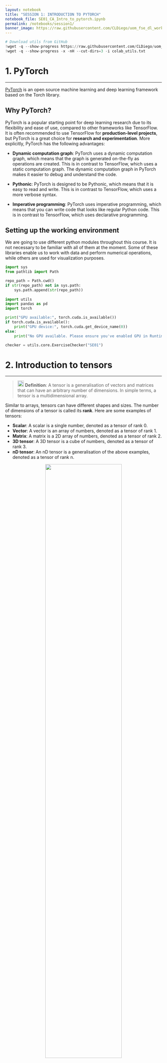 ```yaml
---
layout: notebook
title: "SESSION 1: INTRODUCTION TO PYTORCH"
notebook_file: SE01_CA_Intro_to_pytorch.ipynb
permalink: /notebooks/session1/
banner_image: https://raw.githubusercontent.com/CLDiego/uom_fse_dl_workshop/main/figs/se_01.png
---
```


```python
# Download utils from GitHub
!wget -q --show-progress https://raw.githubusercontent.com/CLDiego/uom_fse_dl_workshop/main/colab_utils.txt -O colab_utils.txt
!wget -q --show-progress -x -nH --cut-dirs=3 -i colab_utils.txt
```

# 1. PyTorch
***
[PyTorch](https://pytorch.org/) is an open source machine learning and deep learning framework based on the Torch library.

## Why PyTorch?

PyTorch is a popular starting point for deep learning research due to its flexibility and ease of use, compared to other frameworks like TensorFlow. It is often recommended to use TensorFlow for **production-level projects**, but PyTorch is a great choice for **research and experimentation**. More explicitly, PyTorch has the following advantages:

- **Dynamic computation graph**: PyTorch uses a dynamic computation graph, which means that the graph is generated on-the-fly as operations are created. This is in contrast to TensorFlow, which uses a static computation graph. The dynamic computation graph in PyTorch makes it easier to debug and understand the code.

- **Pythonic**: PyTorch is designed to be Pythonic, which means that it is easy to read and write. This is in contrast to TensorFlow, which uses a more verbose syntax.

- **Imperative programming**: PyTorch uses imperative programming, which means that you can write code that looks like regular Python code. This is in contrast to TensorFlow, which uses declarative programming.

## Setting up the working environment

We are going to use different python modules throughout this course. It is not necessary to be familiar with all of them at the moment. Some of these libraries enable us to work with data and perform numerical operations, while others are used for visualization purposes.

```python
import sys
from pathlib import Path

repo_path = Path.cwd()
if str(repo_path) not in sys.path:
    sys.path.append(str(repo_path))
    
import utils
import pandas as pd
import torch

print("GPU available:", torch.cuda.is_available())
if torch.cuda.is_available():
    print("GPU device:", torch.cuda.get_device_name(0))
else:
    print("No GPU available. Please ensure you've enabled GPU in Runtime > Change runtime type")

checker = utils.core.ExerciseChecker("SE01")
```

# 2. Introduction to tensors
***
> <img src="https://raw.githubusercontent.com/CLDiego/uom_fse_dl_workshop/main/figs/icons/write.svg" width="20"/> **Definition**: A tensor is a generalisation of vectors and matrices that can have an arbitrary number of dimensions. In simple terms, a tensor is a multidimensional array.

Similar to arrays, tensors can have different shapes and sizes. The number of dimensions of a tensor is called its **rank**. Here are some examples of tensors:

- **Scalar**: A scalar is a single number, denoted as a tensor of rank 0.
- **Vector**: A vector is an array of numbers, denoted as a tensor of rank 1.
- **Matrix**: A matrix is a 2D array of numbers, denoted as a tensor of rank 2.
- **3D tensor**: A 3D tensor is a cube of numbers, denoted as a tensor of rank 3.
- **nD tensor**: An nD tensor is a generalisation of the above examples, denoted as a tensor of rank n.

<div align="center">
  <img src="https://raw.githubusercontent.com/CLDiego/uom_fse_dl_workshop/main/figs/tensors.png" width="70%">
</div>

The power of tensors comes in the form of their operations. Tensors can be added, multiplied, and manipulated in various ways.

## 2.1 Creating tensors
***
To create a tensor in PyTorch, we can use the class `torch.Tensor`.

> <img src="https://raw.githubusercontent.com/CLDiego/uom_fse_dl_workshop/main/figs/icons/docs.svg" width="20"/> **Documentation**: PyTorch is a well documented library, if you struggle with a function, you can always check the [documentation](https://pytorch.org/docs/stable/index.html) for help. You can also use the `help()` function in Python to get more information about a function or class. For example, `help(torch.Tensor)` will give you information about the `Tensor` class.

***
> <img src="https://raw.githubusercontent.com/CLDiego/uom_fse_dl_workshop/main/figs/icons/code.svg" width="20"/> **Snippet 1**: Creating a scalar tensor

```python
x = torch.tensor(101)

# Get the type and shape of the tensor
print(f'x: {x}, type: {type(x)}, shape: {x.shape}')
```

```python
# Exercise 1: Creating Your First Tensor 🎯
# Try to create:
# 1. A scalar tensor with value 42
# 2. A float tensor with value 3.14

# Your code here:
scalar_tensor =  # Add your code
float_tensor = # Add your code


# ✅ Check your answer
answer = {
    'scalar_tensor': scalar_tensor,
    'float_tensor': float_tensor
}
checker.check_exercise(1, answer)
```

```python
# Check the characteristics of the tensors you created
print(f"Scalar tensor: {scalar_tensor}, type: {type(scalar_tensor)}, shape: {scalar_tensor.shape}, dtype: {scalar_tensor.dtype}")
print(f"Float tensor: {float_tensor}, type: {type(float_tensor)}, shape: {float_tensor.shape}, dtype: {float_tensor.dtype}")
```

In the above example, we created a scalar tensor with a single element. Looking at its attributes, we can see that the tensor has a shape of `torch.Size([])`, which means that it has no dimensions. We can also see that the tensor has a data type of `torch.int64`, which means that it is an integer tensor.


> <img src="https://raw.githubusercontent.com/CLDiego/uom_fse_dl_workshop/main/figs/icons/reminder.svg" width="20"/> **Note**: The data type of a tensor is determined by the data type of the elements that it contains. It is important to be aware of the data type of a tensor, as it can affect the results of operations that are performed on it. Good practice is to always specify the data type of a tensor when creating it.


As we can see our single element is now stored in a type of container, which means that we can perform operations on it but not directly on the element itself. To access the element, we can use the method `item()`.

```python
scalar_tensor, scalar_tensor.item()
```

We can specify the data type of a tensor by passing the `dtype` argument to the `torch.Tensor` constructor. Alternatively, we can use the 'torch.tensor.type` method to change the data type of a tensor.

```python
# Create a scalar tensor with a specific data type
scalar_tensor = torch.tensor(42, dtype=torch.float32)
print(scalar_tensor)

# Change the data type of a tensor
scalar_tensor = scalar_tensor.type(torch.int64)
print(scalar_tensor)

# Another way to change the data type of a tensor
scalar_tensor = scalar_tensor.int()
print(scalar_tensor)

# # Not recommended as it can be confusing 
# with the .to() method that is used to move tensors
# to different devices
scalar_tensor = scalar_tensor.to(torch.float64) 
print(scalar_tensor)
```

## 2.2 Initializing tensors
***

PyTorch provides multiple ways to initialize tensors. Sometimes, we want to create a tensor with specific values, while other times we want to create a tensor with random values. PyTorch provides several functions for creating tensors with different initializations. Below is a table summarizing some of the most commonly used tensor creation functions in PyTorch.

| Function | Description | Example | Output Shape |
|----------|-------------|---------|--------------|
| `torch.tensor()` | Creates tensor from data | `torch.tensor([1, 2, 3])` | `(3,)` |
| `torch.zeros()` | Creates tensor of zeros | `torch.zeros(2, 3)` | `(2, 3)` |
| `torch.ones()` | Creates tensor of ones | `torch.ones(2, 3)` | `(2, 3)` |
| `torch.rand()` | Uniform random [0, 1] | `torch.rand(2, 3)` | `(2, 3)` |
| `torch.randn()` | Normal distribution μ=0, σ=1 | `torch.randn(2, 3)` | `(2, 3)` |
| `torch.arange()` | Integer sequence | `torch.arange(5)` | `(5,)` |
| `torch.linspace()` | Evenly spaced sequence | `torch.linspace(0, 1, 5)` | `(5,)` |
| `torch.eye()` | Identity matrix | `torch.eye(3)` | `(3, 3)` |
| `torch.randint()` | Random integers | `torch.randint(0, 10, (2, 3))` | `(2, 3)` |

```python
# Exercise 2: Tensor Initialization 🎯
# Create the following tensors:
# 1. A 3x3 tensor of random integers between 1-10
# 2. A 3x3 identity matrix
# 3. A tensor containing evenly spaced numbers from 0 to 1 (5 numbers)
# 4. A 2x3 tensor of zeros

# Your code here:
random_tensor =  # Add your code
identity_matrix =  # Add your code
spaced_tensor =  # Add your code
zero_tensor =  # Add your code

# ✅ Check your answer
answer = {
    'random_tensor': random_tensor,
    'identity_matrix': identity_matrix,
    'spaced_tensor': spaced_tensor,
    'zero_tensor': zero_tensor
}
checker.check_exercise('2', answer)
```

# 3. Indexing tensors
***
Indexing tensors is similar to indexing arrays in Python. We can use square brackets `[]` to access elements in a tensor. This is useful for extracting specific elements or slices of a tensor. Below is a table summarizing the different ways to index tensors in PyTorch.

> <img src="https://raw.githubusercontent.com/CLDiego/uom_fse_dl_workshop/main/figs/icons/reminder.svg" width="20"/>  **Tips**:
> - Use `:` to select all elements in a dimension
> - Use negative indices to count from the end: -1 is last element
> - Ellipsis (`...`) represents multiple full slices
> - Step values can be negative for reverse order
> - Boolean masks must match tensor dimensions

| Method | Syntax | Description | Example | Result |
|--------|--------|-------------|---------|---------|
| Basic Indexing | `tensor[ix,jx]` | Access single element | `t[0,1]` | Element at row 0, col 1 |
| Slicing | `tensor[start:end]` | Extract subset | `t[1:3]` | Elements from index 1 to 2 |
| Striding | `tensor[::step]` | Extract with step | `t[::2]` | Every second element |
| Negative Indexing | `tensor[-1]` | Count from end | `t[-1]` | Last element |
| Boolean Indexing | `tensor[mask]` | Filter with condition | `t[t > 0]` | Elements > 0 |
| Ellipsis | `tensor[...]` | All dimensions | `t[...,0]` | All dims except last |
| Combined | `tensor[1:3,...,::2]` | Mix methods | `t[1:3,...,0]` | Complex selection |

***
> <img src="https://raw.githubusercontent.com/CLDiego/uom_fse_dl_workshop/main/figs/icons/code.svg" width="20" /> **Snippet 2**: Indexing a tensor

```python
# Get corners of a matrix
corners = tensor[...,[0,-1]]  # First and last elements of last dimension

# Get last row of a matrix
last_row = tensor[-1,...]  # Last row of all columns

# Extract diagonal
diagonal = tensor.diagonal()  # More efficient than indexing
```

```python
# Create a 4x4 tensor for practice
practice_tensor = torch.tensor([
    [1, 2, 3, 4],
    [5, 6, 7, 8],
    [9, 10, 11, 12],
    [13, 14, 15, 16]
])

# Exercise 3: Advanced Tensor Indexing 🎯
# Extract the following from practice_tensor:
# 1. The element at position (2,3)
# 2. The second row
# 3. The last column
# 4. The 2x2 submatrix in the bottom right corner
# 5. Every even-numbered element in the first row
# 6. All corner elements as 2x2 matrix
# 7. The middle 2x2 block
# 8. The last row in reverse order

# Your code here:
position_2_3 =  # Element at (2,3)
second_row =     # Second row
last_column =   # Last column
bottom_right =  # Bottom right 2x2
even_elements =   # Even elements in first row
all_corners =   # Corner elements
middle_block =   # Middle 2x2 block

# Print results
print(f"Element at (2,3): {position_2_3}")
print(f"Second row: {second_row}")
print(f"Last column: {last_column}")
print(f"Bottom right 2x2:\n{bottom_right}")
print(f"Even elements in first row: {even_elements}")
print(f"Corner elements:\n{all_corners}")
print(f"Middle block:\n{middle_block}")


# ✅ Check your answer
answer = {
    'position_2_3': position_2_3,
    'second_row': second_row,
    'last_column': last_column,
    'bottom_right': bottom_right,
    'even_elements': even_elements,
    'all_corners': all_corners,
    'middle_block': middle_block,
}
checker.check_exercise(3, answer)
```

# 4. Tensor operations
***

PyTorch allows us to manipulate tensors in different ways. Since PyTorch is built on top of NumPy, the same operations can be accessed through the `torch` module or alternatively through the `numpy` module. Due to the pythonic nature of PyTorch, we can also use the same operations as we would in Python.

### Basic Operations Cheatsheet

| Category | Description | Methods | PyTorch Method | Example |
|----------|-------------|----------|----------------|---------|
| Arithmetic | Basic math operations | +, -, *, /, ** | `add(), sub(), mul(), div(), pow(), sqrt()` | `a + b` |
| Comparison | Compare values | >, <, ==, != | `gt(), lt(), eq(), ne()` | `a > 0` |
| Reduction | Reduce dimensions | sum(), mean(), max() | `sum(), mean(), max()` | `a.sum()` |
| Statistical | Statistical operations | std(), var() | `std(), var()` | `a.mean()` |

***
> <img src="https://raw.githubusercontent.com/CLDiego/uom_fse_dl_workshop/main/figs/icons/reminder.svg" width="20"/> **Tips**:
> 1. **Type Matching**: Ensure tensors have compatible data types
> 2. **Shape Broadcasting**: Understand how PyTorch broadcasts shapes
> 3. **GPU Memory**: Be careful with large tensor operations on GPU
> 4. **Inplace Operations**: Use `_` suffix for inplace operations

***
> <img src="https://raw.githubusercontent.com/CLDiego/uom_fse_dl_workshop/main/figs/icons/list.svg" width="20"/> **Common Mistakes to Avoid**: 
> - Mixing tensor types without conversion
> - Forgetting to handle device placement (CPU/GPU)
> - Not checking tensor shapes before operations
> - Unnecessary copying of large tensors

***
> <img src="https://raw.githubusercontent.com/CLDiego/uom_fse_dl_workshop/main/figs/icons/code.svg" width="20"/> **Snippet 3**: Inplace operations

```python
# Instead of: x = x + 1
x.add_(1)  # Inplace addition
y.add_(x)  # Inplace addition with another tensor
```

```python
# Exercise 4: Basic Operations 🎯
# Create two 2x2 matrices:
a = torch.tensor([[1, 2], [3, 4]])
b = torch.tensor([[5, 6], [7, 8]])

# Perform the following operations:
# 1. Matrix addition (a + b)
# 2. Element-wise multiplication (a * b)
# 3. Matrix multiplication (a @ b)
# 4. Calculate square root of matrix a

# Your code here:
addition =   # Add your code
multiplication =  # Add your code
matrix_mult =   # Add your code
sqrt_a =  # Add your code

# ✅ Check your answer
answer = {
    'addition': addition,
    'multiplication': multiplication,
    'matrix_mult': matrix_mult,
    'sqrt_a': sqrt_a
}
checker.check_exercise(4, answer)
```

## 4.1 Matrix operations
***
Matrix multiplication is a common operation in algebra and is used in many machine learning algorithms. We can perform:

- **Matrix multiplication**: This is the standard matrix multiplication operation, which is denoted by the `@` operator in Python. This operation is also known as the dot product.
- **Element-wise multiplication**: This is the multiplication of two matrices of the same shape, which is denoted by the `*` operator in Python. This operation is also known as the Hadamard product.
- **Matrix transpose**: This is the operation of flipping a matrix over its diagonal, which is denoted by the `.T` attribute in Python. This operation is also known as the matrix transpose.
- **Matrix inverse**: This is the operation of finding the inverse of a matrix, which is denoted by the `torch.inverse()` function in Python. This operation is also known as the matrix inverse.

***
| Operation | Description | Method | Example |
|-----------|-------------|--------|---------|
| Matrix Multiplication | Standard matrix product | @ or matmul() | `a @ b` |
| Transpose | Flip matrix dimensions | .T or transpose() | `a.T` |
| Inverse | Matrix inverse | inverse() | `torch.inverse(a)` |
| Determinant | Matrix determinant | det() | `torch.det(a)` |
| Eigenvalues | Eigenvalues and vectors | eig() | `torch.eig(a)` |
| Singular Value Decomposition | SVD decomposition | svd() | `torch.svd(a)` |
| Cholesky Decomposition | Cholesky factorization | cholesky() | `torch.cholesky(a)` |

***
<div align="center">
  <img src="https://raw.githubusercontent.com/CLDiego/uom_fse_dl_workshop/main/figs/matrix_mul.gif" width="50%">
</div>


```python
# Exercise 5: Matrix Operations 🎯
a = torch.tensor([[1, 2], [3, 4]], dtype=torch.float32)

# Perform:
# 1. Matrix multiplication with itself
# 2. Matrix transpose
# 3. Matrix determinant
# 4. Matrix inverse

matrix_mult = # Add your code
transpose =  # Add your code
determinant =  # Add your code
inverse =  # Add your code

# ✅ Check your answer
answer = {
    'matrix_mult': matrix_mult,
    'transpose': transpose,
    'determinant': determinant,
    'inverse': inverse
}
checker.check_exercise(5, answer)
```

## 4.2 Tensor Broadcasting
***

> <img src="https://raw.githubusercontent.com/CLDiego/uom_fse_dl_workshop/main/figs/icons/docs.svg" width="20"/> **Documentation**: [Broadcasting](https://numpy.org/doc/stable/user/basics.broadcasting.html) is a powerful feature of NumPy and PyTorch that allows us to perform operations on arrays of different shapes without having to explicitly reshape them. 

Since PyTorch is built on top of NumPy we can use its broadcasting capabilities. Broadcasting is how NumPy handles arrays with different shapes during arithmetic operations. It allows us to perform operations on arrays of different shapes without having to explicitly reshape them. This is done by automatically expanding the smaller array to match the shape of the larger array.

For example, if we have a 1D array of shape `(3,)` and a 2D array of shape `(3, 2)`, we can add them together without having to reshape the 1D array. NumPy will automatically expand the 1D array to match the shape of the 2D array.

***
> <img src="https://raw.githubusercontent.com/CLDiego/uom_fse_dl_workshop/main/figs/icons/code.svg" width="20"/> **Snippet 4**: Broadcasting example

```python
# Create a 1D tensor of shape (3,)
a = torch.tensor([1, 2, 3])
# Create a 2D tensor of shape (3, 2)
b = torch.tensor([[1, 2], [3, 4], [5, 6]])
# Add the two tensors together
c = a + b  # Broadcasting occurs here
print(c)  # Output: tensor([[ 2,  4], [ 6,  8], [10, 12]])
```

```python
# Exercise 6: Broadcasting 🎯
# Setup tensors
matrix = torch.tensor([[1, 2], [3, 4]])
scalar = torch.tensor([2])
row = torch.tensor([1, 1])
col = torch.tensor([[2], [3]])
batch = torch.tensor([[[1, 2], [3, 4]], [[5, 6], [7, 8]]])

# Perform the following broadcasts:
# 1. Add scalar to matrix
# 2. Multiply matrix by scalar
# 3. Add row vector to matrix
# 4. Multiply matrix by column vector
# 5. Scale batch by scalar

# Your code here:
broadcast_add = # Add your code
broadcast_mult =  # Add your code
row_add =  # Add your code
col_mult =  # Add your code
batch_scale =  # Add your code

# Print results to understand broadcasting
print(f"Original matrix shape: {matrix.shape}")
print(f"After scalar addition: {broadcast_add.shape}")
print(f"After row broadcast: {row_add.shape}")
print(f"After column broadcast: {col_mult.shape}")
print(f"After batch scaling: {batch_scale.shape}")

# ✅ Check your answer
answer = {
    'broadcast_add': broadcast_add,
    'broadcast_mult': broadcast_mult,
    'row_add': row_add,
    'col_mult': col_mult,
    'batch_scale': batch_scale
}
checker.check_exercise(6, answer)
```

## 4.3 Reshaping Methods
***
Sometimes, we need to change the shape of a tensor without changing its data. We do this in order to prepare the tensor for a specific operation or to match the shape of another tensor. PyTorch provides several methods for reshaping tensors. Below is a table summarizing some of the most commonly used reshaping methods in PyTorch.

| Method | Description | Example | Note |
|--------|-------------|---------|------|
| `reshape()` | New shape, maybe new memory | `x.reshape(2,3)` | May copy data |
| `view()` | New shape, same memory | `x.view(2,3)` | Must be contiguous |
| `squeeze()` | Remove single dims | `x.squeeze()` | Removes size 1 dims |
| `unsqueeze()` | Add single dim | `x.unsqueeze(0)` | Adds size 1 dim |
| `expand()` | Broadcast dimensions | `x.expand(2,3)` | No data copy |
***

> <img src="https://raw.githubusercontent.com/CLDiego/uom_fse_dl_workshop/main/figs/icons/code.svg" width="20"/> **Snippet 5**: Reshaping a tensor

```python
# Create a 1D tensor of shape (6,)
x = torch.tensor([1, 2, 3, 4, 5, 6])
# Reshape to (2, 3)
print(x.reshape(2, 3))  # Output: tensor([[1, 2, 3], [4, 5, 6]])
```

```python
# Exercise 7: Reshaping 🎯
# Setup tensors
flat = torch.tensor([1, 2, 3, 4, 5, 6])
ones = torch.ones(1)
vector = torch.tensor([1, 2, 3])

# Perform:
# 1. Reshape flat tensor to (3,2) matrix
# 2. Expand ones to (3,1) matrix
# 3. Reshape vector to be broadcastable with (3,3) matrix

reshaped =  # Add your code
expanded =  # Add your code
broadcast_ready =   # Add your code

# Verify broadcasting works
test_matrix = torch.ones(3, 3)
result = test_matrix * broadcast_ready
print(f"Broadcast result shape: {result.shape}")

# ✅ Check your answer
answer = {
    'reshaped': reshaped,
    'expanded': expanded,
    'broadcast_ready': broadcast_ready
}
checker.check_exercise(7, answer)
```

# 5. Automatic Differentiation (Autograd)
***

Automatic differentiation is one of the most powerful features of PyTorch. It allows us to compute gradients automatically, which is essential for training neural networks. PyTorch uses a technique called **reverse mode differentiation** to compute gradients efficiently. This technique is based on the chain rule of calculus and allows us to compute gradients for complex functions with many variables.

> <img src="https://raw.githubusercontent.com/CLDiego/uom_fse_dl_workshop/main/figs/icons/docs.svg" width="20"/> **Documentation**: [Autograd](https://pytorch.org/docs/stable/autograd.html) is the automatic differentiation engine in PyTorch. It provides a way to compute gradients automatically for tensors with `requires_grad=True`.

Take for instance the following function:

$$f(x) = x^2 + 42y^2 + 3$$

where $x$ and $y$ are tensors. The gradient of this function with respect to $x$ and $y$ is given by:

$$\frac{\partial f}{\partial x} = 2x$$
$$\frac{\partial f}{\partial y} = 84y$$

using the chain rule of calculus. PyTorch allows us to compute these gradients automatically using the `backward()` method.

The chain rule is a fundamental concept in calculus that allows us to compute the derivative of a composite function. It states that if we have two functions $f(x)$ and $g(x)$, then the derivative of their composition $f(g(x))$ is given by:

$$\frac{d}{dx}f(g(x)) = f'(g(x)) \cdot g'(x)$$

where $f'(g(x))$ is the derivative of $f$ with respect to $g$, and $g'(x)$ is the derivative of $g$ with respect to $x$. This means that we can compute the derivative of a composite function by computing the derivatives of its constituent functions and multiplying them together.

## 5.1 Autograd Concepts
***

In PyTorch, the autograd engine keeps track of all operations performed on tensors with `requires_grad=True`. It builds a computation graph dynamically as operations are performed. This graph is used to compute gradients when we call the `backward()` method.

| Concept | Description | Example |
|---------|-------------|---------|
| `requires_grad` | Flag to track gradients | `x = torch.tensor(1.0, requires_grad=True)` |
| `backward()` | Compute gradients | `y.backward()` |
| `grad` | Access gradients | `x.grad` |
***

> <img src="https://raw.githubusercontent.com/CLDiego/uom_fse_dl_workshop/main/figs/icons/code.svg" width="20"/> **Snippet 6**: Using autograd to compute gradients

```python
# Create tensor with gradient tracking
x = torch.tensor([1.0], requires_grad=True)

# Compute function
y = x * x

# Compute gradient
y.backward()

# Access gradient
x.grad  # Should be 2.0
```

```python
# Exercise 8: Autograd 🎯
x = torch.tensor([2.0], requires_grad=True)

# Compute y = 3x^3 + 2x^2 - 5x + 1
# Derivative at x=2 should be 3(3x^2) + 2(2x) - 5 = 3(12) + 2(4) - 5 = 36 + 8 - 5 = 39

y =  # Add your code

# Compute the gradient
# Add your code

# Print the gradient
print(f"Gradient at x=2: {x.grad}")

# ✅ Check your answer
answer = {
    'grad_value': x.grad,
    'requires_grad': x.requires_grad
}
checker.check_exercise(8, answer)
```

# 6. Data to tensors
***
As mentioned before, PyTorch inherent pythonic nature allows us to easily convert existing data structures to tensors. Thus, we can use different data science libraries to load data and convert it to tensors. We are going to use the `pandas` library to load data from CSV files and convert it to tensors.

> <img src="https://raw.githubusercontent.com/CLDiego/uom_fse_dl_workshop/main/figs/icons/docs.svg" width="20" /> **Documentation**: [Pandas](https://pandas.pydata.org/) is a powerful data analysis and manipulation library for Python. It provides data structures and functions needed to work with structured data.

First, let's download the data. We will be using the [ARKOMA dataset](https://www.sciencedirect.com/science/article/pii/S2352340923007989). We will explore the dataset in the next section. For now, we will just download it and load it into a pandas dataframe.



```python
data_path = Path(Path.cwd(), 'datasets')
dataset_path = utils.data.download_dataset('ARKOMA',
                                   dest_path=data_path,
                                   extract=True)

dataset_path = dataset_path / 'Dataset on NAO Robot Arms' / 'Left Arm Dataset' / 'LTrain_x.csv'
```

## 6.1 Loading data with pandas
***
DataFrames in pandas are similar to tables in SQL or Excel. They are two-dimensional data structures that can hold different types of data. DataFrames have rows and columns, where each column can have a different data type. We can use the `pandas` library to load data from CSV files and convert it to DataFrames.


```python
# Read the dataset
df = pd.read_csv(dataset_path)

# Display the statistics of the dataset
df.describe().T
```

```python
# Get the data as a numpy array
type(df.Px.values)
```

To pass the data to PyTorch, we need to convert the DataFrame to a NumPy array and then to a tensor. We can do this using the `values` attribute of the DataFrame and the `torch.tensor()` function.
***
> <img src="https://raw.githubusercontent.com/CLDiego/uom_fse_dl_workshop/main/figs/icons/code.svg" width="20"/> **Snippet 7**: Creating a tensor from a DataFrame

```python
col_val = df['column_name'].values  # Get column values as NumPy array
tensor = torch.tensor(col_val)  # Convert to tensor
```

```python
# Exercise 9: Pandas to Tensors 🎯
# Given the DataFrame df with NAO robot arm data
# Perform the following:
# 1. Convert the 'Px' column to a tensor
# 2. Convert the 'Py' column to a tensor
# 3. Create a tensor from all position columns (Px, Py, Pz)
# 4. Create a tensor of all columns and convert to float32

# Your code here:
px_tensor = # Add your code
py_tensor =  # Add your code
pos_tensor =  # Add your code
all_data =  # Add your code

# Print shapes
print(f"px_tensor shape: {px_tensor.shape}")
print(f"py_tensor shape: {py_tensor.shape}")
print(f"pos_tensor shape: {pos_tensor.shape}")
print(f"all_data shape: {all_data.shape}")

# ✅ Check your answer
answer = {
    'px_tensor': px_tensor,
    'py_tensor': py_tensor,
    'pos_tensor': pos_tensor,
    'all_data': all_data
}
checker.check_exercise(9, answer)
```

# 7. Using the GPU
***
PyTorch allows us to use the GPU to accelerate computations. This is done by moving the tensors to the GPU memory. We can do this by using the `to` method of a tensor and passing the device as an argument. The device can be either `cuda` or `cpu`. The `cuda` device refers to the GPU, while the `cpu` device refers to the CPU.

> <img src="https://raw.githubusercontent.com/CLDiego/uom_fse_dl_workshop/main/figs/icons/reminder.svg" width="20"/> **Note**: Not all operations are supported on the GPU. If an operation is not supported on the GPU, PyTorch will automatically move the tensor to the CPU and perform the operation there. This can lead to performance issues, so it is important to be aware of which operations are supported on the GPU.

***
> <img src="https://raw.githubusercontent.com/CLDiego/uom_fse_dl_workshop/main/figs/icons/code.svg" width="20"/> **Snippet 8**: Checking for GPU availability

```python
# Check if GPU is available
if torch.cuda.is_available():
    device = torch.device('cuda')  # Use GPU
else:
    device = torch.device('cpu')  # Use CPU
```

```python
# Check GPU availability
device = torch.device("cuda" if torch.cuda.is_available() else "cpu")

print(f"Device: {device}")

# Move the tensor to the GPU
px_tensor = px_tensor.to(device)
print(f'Tensor moved to device: {px_tensor.device}')
```

> <img src="https://raw.githubusercontent.com/CLDiego/uom_fse_dl_workshop/main/figs/icons/reminder.svg" width="20"/> **Tip**: More than one GPU? No problem! PyTorch allows us to use multiple GPUs by specifying the device ID. We can do this by passing the device ID as an argument to the `torch.device()` function. The device ID is a number that identifies the GPU. For example, if we have two GPUs, we can use the first GPU by specifying `cuda:0` and the second GPU by specifying `cuda:1`. We can also use the `torch.cuda.device_count()` function to get the number of available GPUs.

## 7.1 When to use the GPU
***
Using the GPU is beneficial when we are working with large tensors or when we are performing operations that are computationally expensive. For example, training a deep learning model on a large dataset can be accelerated by using the GPU. However, if we are working with small tensors or performing simple operations, using the CPU may be faster. 

Typically, we use the GPU for computer vision and natural language processing tasks, where the data is large and the operations are computationally expensive.

> <img src="https://raw.githubusercontent.com/CLDiego/uom_fse_dl_workshop/main/figs/icons/list.svg " width="20"/> **Note**: When choosing between the CPU and GPU, it is important to make sure that all tensors and models are on the same device. If a tensor is on the CPU and a model is on the GPU, PyTorch will automatically move the tensor to the GPU, which can lead to performance issues. It is important to be aware of which device each tensor and model is on.